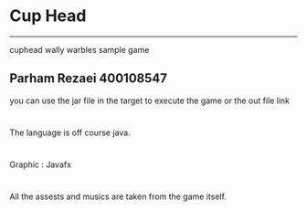 # Cup Head
----
cuphead wally warbles sample game

Parham Rezaei
400108547
--
you can use the jar file in the target to execute the game or the out file link
#
The language is off course java. 
#
Graphic : Javafx
#
All the assests and musics are taken from the game itself.
